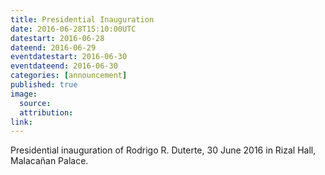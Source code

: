 ```yaml
---
title: Presidential Inauguration
date: 2016-06-28T15:10:00UTC
datestart: 2016-06-28
dateend: 2016-06-29
eventdatestart: 2016-06-30
eventdateend: 2016-06-30
categories: [announcement]
published: true
image:
  source:
  attribution:
link: 
---
```


Presidential inauguration of Rodrigo R. Duterte, 30 June 2016 in Rizal Hall, Malacañan Palace.
